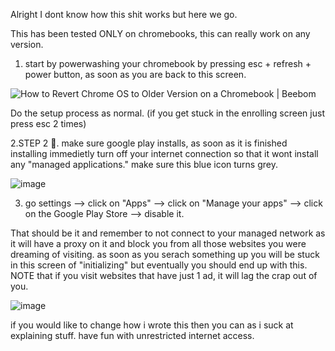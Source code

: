 Alright I dont know how this shit works but here we go.

This has been tested ONLY on chromebooks, this can really work on any version.

1. start by powerwashing your chromebook by pressing esc + refresh + power button,
as soon as you are back to this screen.

<img src="https://beebom.com/wp-content/uploads/2022/05/IMG_20220512_222153.jpg?w=640" alt="How to Revert Chrome OS to Older Version on a Chromebook | Beebom"/>

Do the setup process as normal. (if you get stuck in the enrolling screen just press esc 2 times)

2.STEP 2 🤑. make sure google play installs, as soon as it is finished installing immedietly turn off your internet connection so that it wont install any "managed applications."
make sure this blue icon turns grey.

![image](https://github.com/UnlimitedMoneyLimited/Content-Keeper-Bypass/assets/153864886/1ca57b66-88c1-485c-8b1f-a671388cdf74)

3. go settings --> click on "Apps" --> click on "Manage your apps" --> click on the Google Play Store --> disable it.

That should be it and remember to not connect to your managed network as it will have a proxy on it and block you from all those websites you were dreaming of visiting.
as soon as you serach something up you will be stuck in this screen of "initializing" but eventually you should end up with this.
NOTE that if you visit websites that have just 1 ad, it will lag the crap out of you.

![image](https://github.com/UnlimitedMoneyLimited/Content-Keeper-Bypass/assets/153864886/dd92dfca-cfaf-4116-8333-cb07a1b2779f)

if you would like to change how i wrote this then you can as i suck at explaining stuff. have fun with unrestricted internet access.


